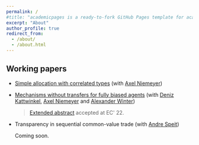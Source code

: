 ```yaml
---
permalink: /
#title: "academicpages is a ready-to-fork GitHub Pages template for academic personal websites"
excerpt: "About"
author_profile: true
redirect_from:
  - /about/
  - /about.html
---
```




<!-- [CV](http://academicpages.github.io/files/paper1.pdf) -->

<!-- <h2>Publications</h2>

---
**Project 1**
(with [me](http://jpreusser.github.io))
<details>
  <summary>Abstract</summary>

  We do this and that, and a bit of something else.
</details>
---

---
**Project 1**
(with [me](http://jpreusser.github.io))
<details>
<summary>Abstract</summary>

We do this and that, and a bit of something else.
</details>
--- -->

<h2>Working papers</h2>

- [Simple allocation with correlated types](http://jpreusser.github.io/files/simple_allocation.pdf)
(with [Axel Niemeyer](https://www.bgse.uni-bonn.de/en/people/student-directory/2018/axel-niemeyer))

<!-- <details>
  <summary>Abstract</summary>
    A principal allocates a single indivisible object to one of $n$ agents who all want it.
    The agents have private information that is valuable to the principal.
    In particular, each agent may have information about the principal's payoff from allocating to the others.
    Without using monetary transfers, the principal designs a dominant-strategy IC mechanism.
    Our main results make a case for *jury mechanisms*.
    Such a mechanism splits the agents into a set of jurors and a set of candidates.
    The jury decides which of the candidates wins the object. Jury mechanisms are optimal within a restricted set of mechanisms, and approximately optimal in symmetric environments with many agents.
    In general, exactly-optimal DIC mechanisms may require the principal to commit to random allocations.
</details> -->

- [Mechanisms without transfers for fully biased agents](http://jpreusser.github.io/files/2205.10910.pdf)
(with [Deniz Kattwinkel](https://sites.google.com/view/kattwinkel), [Axel Niemeyer](https://www.bgse.uni-bonn.de/en/people/student-directory/2018/axel-niemeyer) and [Alexander Winter](https://www.bgse.uni-bonn.de/en/people/student-directory/2018/alexander-winter))

    > [Extended abstract](https://dl.acm.org/doi/10.1145/3490486.3538317) accepted at EC' 22.

<!-- <details>
  <summary>Abstract</summary>
    A principal must decide between two options. Which one she prefers depends on the private information of two agents. One agent always prefers the first option; the other always prefers the second. Transfers are infeasible. One application of this setting is the efficient division of a fixed budget between two competing departments. We first characterize all implementable mechanisms under arbitrary correlation. Second, we study when there exists a mechanism that yields the principal a higher payoff than she could receive by choosing the ex-ante optimal decision without consulting the agents. In the budget example, such a profitable mechanism exists if and only if the information of one department is also relevant for the expected returns of the other department. We generalize this insight to derive necessary and sufficient conditions for the existence of a profitable mechanism in the $n$-agent allocation problem with independent types.
</details> -->

- Transparency in sequential common-value trade
(with [Andre Speit](https://sites.google.com/view/andrespeit))

  Coming soon.
